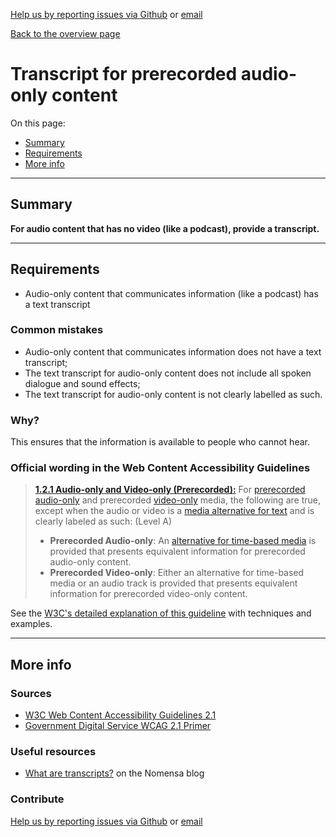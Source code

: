 [Help us by reporting issues via Github](https://github.com/theappbusiness/accessibility-guidelines) or [email](mailto:jeanfrancois@theappbusiness.com)

[Back to the overview page](./../README.md)

# Transcript for prerecorded audio-only content

On this page:
* [Summary](#summary)
* [Requirements](#requirements)
* [More info](#more-info)

---

## Summary

**For audio content that has no video (like a podcast), provide a transcript.**

---

## Requirements

* Audio-only content that communicates information (like a podcast) has a text transcript

### Common mistakes

* Audio-only content that communicates information does not have a text transcript;
* The text transcript for audio-only content does not include all spoken dialogue and sound effects;
* The text transcript for audio-only content is not clearly labelled as such.

### Why?

This ensures that the information is available to people who cannot hear.

### Official wording in the Web Content Accessibility Guidelines

> [**1.2.1 Audio-only and Video-only (Prerecorded):**](https://www.w3.org/TR/UNDERSTANDING-WCAG20/content-structure-separation-programmatic.html) For [prerecorded](https://www.w3.org/TR/UNDERSTANDING-WCAG20/media-equiv-av-only-alt.html#prerecordeddef) [audio-only](https://www.w3.org/TR/UNDERSTANDING-WCAG20/media-equiv-av-only-alt.html#audio-onlydef) and prerecorded [video-only](https://www.w3.org/TR/UNDERSTANDING-WCAG20/media-equiv-av-only-alt.html#video-onlydef) media, the following are true, except when the audio or video is a [media alternative for text](https://www.w3.org/TR/UNDERSTANDING-WCAG20/media-equiv-av-only-alt.html#multimedia-alt-textdef) and is clearly labeled as such: (Level A)
>
> * **Prerecorded Audio-only**: An [alternative for time-based media](https://www.w3.org/TR/UNDERSTANDING-WCAG20/media-equiv-av-only-alt.html#alt-time-based-mediadef) is provided that presents equivalent information for prerecorded audio-only content.
> * **Prerecorded Video-only**: Either an alternative for time-based media or an audio track is provided that presents equivalent information for prerecorded video-only content.

See the [W3C's detailed explanation of this guideline](https://www.w3.org/TR/UNDERSTANDING-WCAG20/content-structure-separation-programmatic.html) with techniques and examples.

---

## More info

### Sources

* [W3C Web Content Accessibility Guidelines 2.1](https://www.w3.org/TR/WCAG21/)
* [Government Digital Service WCAG 2.1 Primer](https://alphagov.github.io/wcag-primer/)

### Useful resources

* [What are transcripts?](https://www.nomensa.com/blog/2010/what-are-transcripts/) on the Nomensa blog

### Contribute

[Help us by reporting issues via Github](https://github.com/theappbusiness/accessibility-guidelines) or [email](mailto:jeanfrancois@theappbusiness.com)